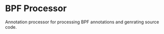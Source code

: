 BPF Processor
=============

Annotation processor for processing BPF annotations and genrating source code.